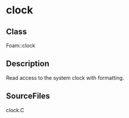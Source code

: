 # clock 
## Class
Foam::clock

## Description
Read access to the system clock with formatting.

## SourceFiles
clock.C

